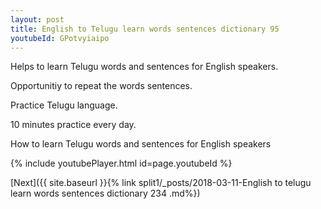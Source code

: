 ```yaml
---
layout: post
title: English to Telugu learn words sentences dictionary 95 
youtubeId: GPotvyiaipo
---
```

 
 
Helps to learn Telugu words and sentences for English speakers.

Opportunitiy to repeat the words sentences. 

Practice Telugu language. 
 
10 minutes practice every day. 
 
How to learn Telugu words and sentences for English speakers 
 
{% include youtubePlayer.html id=page.youtubeId %}
 
 
[Next]({{ site.baseurl }}{% link  split1/_posts/2018-03-11-English to telugu learn words sentences dictionary 234 .md%})
 
